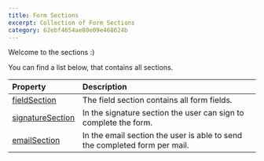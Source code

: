 ```yaml
---
title: Form Sections
excerpt: Collection of Form Sections
category: 62ebf4654ae80e09e468624b
---
```


Welcome to the sections :)

You can find a list below, that contains all sections.

| Property                                                 | Description                                                                                                  |
| :--------------------------------------------------------| :----------------------------------------------------------------------------------------------------------- |
| [fieldSection](./01-fields-section)                  | The field section contains all form fields. |
| [signatureSection](./02-signature-section)         | In the signature section the user can sign to complete the form.  |
| [emailSection](./03-email-section)                 | In the email section the user is able to send the completed form per mail. |
